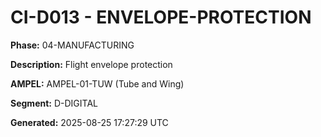 # CI-D013 - ENVELOPE-PROTECTION

**Phase:** 04-MANUFACTURING

**Description:** Flight envelope protection

**AMPEL:** AMPEL-01-TUW (Tube and Wing)

**Segment:** D-DIGITAL

**Generated:** 2025-08-25 17:27:29 UTC
